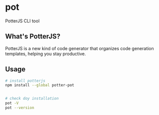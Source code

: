 # pot

PotterJS CLI tool

## What's PotterJS?

PotterJS is a new kind of code generator that organizes code generation templates, helping you stay productive.

## Usage

```sh
# install potterjs
npm install --global potter-pot


# check doy installation
pot -V
pot --version
```